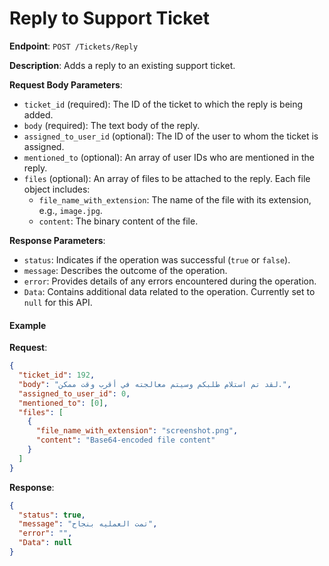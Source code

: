 

# Reply to Support Ticket

**Endpoint**: `POST /Tickets/Reply`

**Description**: Adds a reply to an existing support ticket.

**Request Body Parameters**:
- `ticket_id` (required): The ID of the ticket to which the reply is being added.
- `body` (required): The text body of the reply.
- `assigned_to_user_id` (optional): The ID of the user to whom the ticket is assigned.
- `mentioned_to` (optional): An array of user IDs who are mentioned in the reply.
- `files` (optional): An array of files to be attached to the reply. Each file object includes:
  - `file_name_with_extension`: The name of the file with its extension, e.g., `image.jpg`.
  - `content`: The binary content of the file.

**Response Parameters**:
- `status`: Indicates if the operation was successful (`true` or `false`).
- `message`: Describes the outcome of the operation.
- `error`: Provides details of any errors encountered during the operation.
- `Data`: Contains additional data related to the operation. Currently set to `null` for this API.

#### Example

**Request**:
```json
{
  "ticket_id": 192,
  "body": "لقد تم استلام طلبكم وسيتم معالجته في أقرب وقت ممكن.",
  "assigned_to_user_id": 0,
  "mentioned_to": [0],
  "files": [
    {
      "file_name_with_extension": "screenshot.png",
      "content": "Base64-encoded file content"
    }
  ]
}
```

**Response**:
```json
{
  "status": true,
  "message": "تمت العمليه بنجاح",
  "error": "",
  "Data": null
}
```